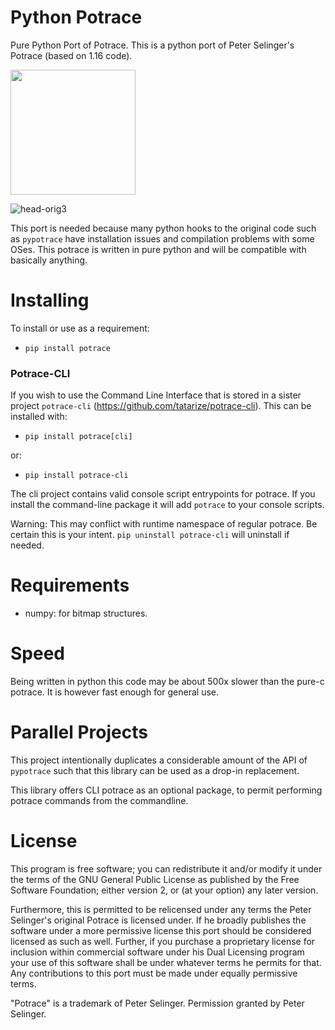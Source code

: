 # Python Potrace
Pure Python Port of Potrace. This is a python port of Peter Selinger's Potrace (based on 1.16 code).

<img width="200" height="200" src="https://gist.githubusercontent.com/tatarize/42884e5e99cda88aa5ddc2b0ab280973/raw/488cafa1811bd2227458390804910fbc4a90b9ea/head.svg"/>

![head-orig3](https://user-images.githubusercontent.com/3302478/115929160-2757f180-a43c-11eb-88dc-1320706c9a3f.png)

This port is needed because many python hooks to the original code such as `pypotrace` have installation issues and compilation problems with some OSes. This potrace is written in pure python and will be compatible with basically anything.

# Installing

To install or use as a requirement:
* `pip install potrace`

### Potrace-CLI
If you wish to use the Command Line Interface that is stored in a sister project `potrace-cli` (https://github.com/tatarize/potrace-cli). This can be installed with:
* `pip install potrace[cli]`

or:

* `pip install potrace-cli`

The cli project contains valid console script entrypoints for potrace. If you install the command-line package it will add `potrace` to your console scripts.

Warning: This may conflict with runtime namespace of regular potrace. Be certain this is your intent. `pip uninstall potrace-cli` will uninstall if needed.

# Requirements
* numpy: for bitmap structures.

# Speed
Being written in python this code may be about 500x slower than the pure-c potrace. It is however fast enough for general use.

# Parallel Projects
This project intentionally duplicates a considerable amount of the API of `pypotrace` such that this library can be used as a drop-in replacement.

This library offers CLI potrace as an optional package, to permit performing potrace commands from the commandline.


# License
This program is free software; you can redistribute it and/or modify it under the terms of the GNU General Public License as published by the Free Software Foundation; either version 2, or (at your option) any later version.

Furthermore, this is permitted to be relicensed under any terms the Peter Selinger's original Potrace is licensed under. If he broadly publishes the software under a more permissive license this port should be considered licensed as such as well. Further, if you purchase a proprietary license for inclusion within commercial software under his Dual Licensing program your use of this software shall be under whatever terms he permits for that. Any contributions to this port must be made under equally permissive terms.

"Potrace" is a trademark of Peter Selinger. Permission granted by Peter Selinger.
